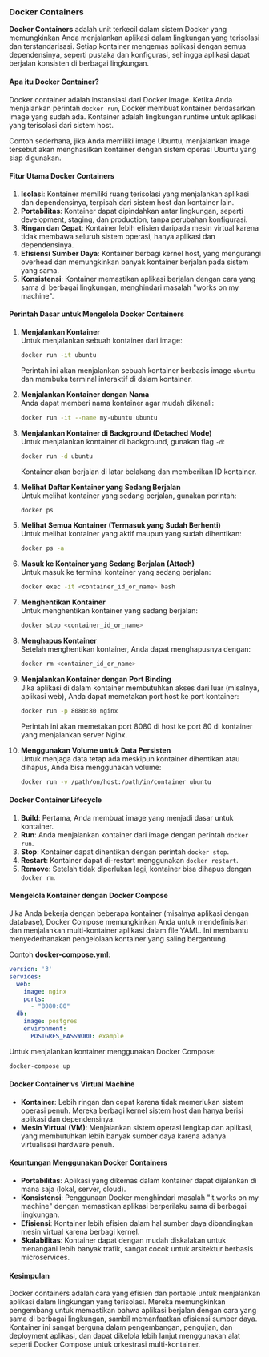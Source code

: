 ### **Docker Containers**

**Docker Containers** adalah unit terkecil dalam sistem Docker yang memungkinkan Anda menjalankan aplikasi dalam lingkungan yang terisolasi dan terstandarisasi. Setiap kontainer mengemas aplikasi dengan semua dependensinya, seperti pustaka dan konfigurasi, sehingga aplikasi dapat berjalan konsisten di berbagai lingkungan.

#### **Apa itu Docker Container?**
Docker container adalah instansiasi dari Docker image. Ketika Anda menjalankan perintah `docker run`, Docker membuat kontainer berdasarkan image yang sudah ada. Kontainer adalah lingkungan runtime untuk aplikasi yang terisolasi dari sistem host.

Contoh sederhana, jika Anda memiliki image Ubuntu, menjalankan image tersebut akan menghasilkan kontainer dengan sistem operasi Ubuntu yang siap digunakan.

#### **Fitur Utama Docker Containers**
1. **Isolasi**: Kontainer memiliki ruang terisolasi yang menjalankan aplikasi dan dependensinya, terpisah dari sistem host dan kontainer lain.
2. **Portabilitas**: Kontainer dapat dipindahkan antar lingkungan, seperti development, staging, dan production, tanpa perubahan konfigurasi.
3. **Ringan dan Cepat**: Kontainer lebih efisien daripada mesin virtual karena tidak membawa seluruh sistem operasi, hanya aplikasi dan dependensinya.
4. **Efisiensi Sumber Daya**: Kontainer berbagi kernel host, yang mengurangi overhead dan memungkinkan banyak kontainer berjalan pada sistem yang sama.
5. **Konsistensi**: Kontainer memastikan aplikasi berjalan dengan cara yang sama di berbagai lingkungan, menghindari masalah "works on my machine".

#### **Perintah Dasar untuk Mengelola Docker Containers**

1. **Menjalankan Kontainer**  
   Untuk menjalankan sebuah kontainer dari image:
   ```bash
   docker run -it ubuntu
   ```
   Perintah ini akan menjalankan sebuah kontainer berbasis image `ubuntu` dan membuka terminal interaktif di dalam kontainer.

2. **Menjalankan Kontainer dengan Nama**  
   Anda dapat memberi nama kontainer agar mudah dikenali:
   ```bash
   docker run -it --name my-ubuntu ubuntu
   ```

3. **Menjalankan Kontainer di Background (Detached Mode)**  
   Untuk menjalankan kontainer di background, gunakan flag `-d`:
   ```bash
   docker run -d ubuntu
   ```
   Kontainer akan berjalan di latar belakang dan memberikan ID kontainer.

4. **Melihat Daftar Kontainer yang Sedang Berjalan**  
   Untuk melihat kontainer yang sedang berjalan, gunakan perintah:
   ```bash
   docker ps
   ```

5. **Melihat Semua Kontainer (Termasuk yang Sudah Berhenti)**  
   Untuk melihat kontainer yang aktif maupun yang sudah dihentikan:
   ```bash
   docker ps -a
   ```

6. **Masuk ke Kontainer yang Sedang Berjalan (Attach)**  
   Untuk masuk ke terminal kontainer yang sedang berjalan:
   ```bash
   docker exec -it <container_id_or_name> bash
   ```

7. **Menghentikan Kontainer**  
   Untuk menghentikan kontainer yang sedang berjalan:
   ```bash
   docker stop <container_id_or_name>
   ```

8. **Menghapus Kontainer**  
   Setelah menghentikan kontainer, Anda dapat menghapusnya dengan:
   ```bash
   docker rm <container_id_or_name>
   ```

9. **Menjalankan Kontainer dengan Port Binding**  
   Jika aplikasi di dalam kontainer membutuhkan akses dari luar (misalnya, aplikasi web), Anda dapat memetakan port host ke port kontainer:
   ```bash
   docker run -p 8080:80 nginx
   ```
   Perintah ini akan memetakan port 8080 di host ke port 80 di kontainer yang menjalankan server Nginx.

10. **Menggunakan Volume untuk Data Persisten**  
    Untuk menjaga data tetap ada meskipun kontainer dihentikan atau dihapus, Anda bisa menggunakan volume:
    ```bash
    docker run -v /path/on/host:/path/in/container ubuntu
    ```

#### **Docker Container Lifecycle**
1. **Build**: Pertama, Anda membuat image yang menjadi dasar untuk kontainer.
2. **Run**: Anda menjalankan kontainer dari image dengan perintah `docker run`.
3. **Stop**: Kontainer dapat dihentikan dengan perintah `docker stop`.
4. **Restart**: Kontainer dapat di-restart menggunakan `docker restart`.
5. **Remove**: Setelah tidak diperlukan lagi, kontainer bisa dihapus dengan `docker rm`.

#### **Mengelola Kontainer dengan Docker Compose**
Jika Anda bekerja dengan beberapa kontainer (misalnya aplikasi dengan database), Docker Compose memungkinkan Anda untuk mendefinisikan dan menjalankan multi-kontainer aplikasi dalam file YAML. Ini membantu menyederhanakan pengelolaan kontainer yang saling bergantung.

Contoh **docker-compose.yml**:
```yaml
version: '3'
services:
  web:
    image: nginx
    ports:
      - "8080:80"
  db:
    image: postgres
    environment:
      POSTGRES_PASSWORD: example
```

Untuk menjalankan kontainer menggunakan Docker Compose:
```bash
docker-compose up
```

#### **Docker Container vs Virtual Machine**
- **Kontainer**: Lebih ringan dan cepat karena tidak memerlukan sistem operasi penuh. Mereka berbagi kernel sistem host dan hanya berisi aplikasi dan dependensinya.
- **Mesin Virtual (VM)**: Menjalankan sistem operasi lengkap dan aplikasi, yang membutuhkan lebih banyak sumber daya karena adanya virtualisasi hardware penuh.

#### **Keuntungan Menggunakan Docker Containers**
- **Portabilitas**: Aplikasi yang dikemas dalam kontainer dapat dijalankan di mana saja (lokal, server, cloud).
- **Konsistensi**: Penggunaan Docker menghindari masalah "it works on my machine" dengan memastikan aplikasi berperilaku sama di berbagai lingkungan.
- **Efisiensi**: Kontainer lebih efisien dalam hal sumber daya dibandingkan mesin virtual karena berbagi kernel.
- **Skalabilitas**: Kontainer dapat dengan mudah diskalakan untuk menangani lebih banyak trafik, sangat cocok untuk arsitektur berbasis microservices.

#### **Kesimpulan**
Docker containers adalah cara yang efisien dan portable untuk menjalankan aplikasi dalam lingkungan yang terisolasi. Mereka memungkinkan pengembang untuk memastikan bahwa aplikasi berjalan dengan cara yang sama di berbagai lingkungan, sambil memanfaatkan efisiensi sumber daya. Kontainer ini sangat berguna dalam pengembangan, pengujian, dan deployment aplikasi, dan dapat dikelola lebih lanjut menggunakan alat seperti Docker Compose untuk orkestrasi multi-kontainer.
